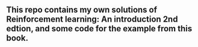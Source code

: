 ## This repo contains my own solutions of Reinforcement learning: An introduction 2nd edtion, and some code for the example from this book.
